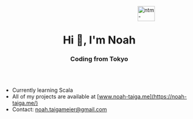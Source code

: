 <a href="https://www.codewars.com/users/Octosub" target="blank"><img align="right" src="https://www.codewars.com/users/Octosub/badges/small" alt="ntm-codewars-badge" height="40" width="30%"/></a>
<br>
<br>
<h1 align="center">Hi 👋, I'm Noah</h1>
<h3 align="center">Coding from Tokyo</h3>
<br>
<br>

- Currently learning Scala
- All of my projects are available at [www.noah-taiga.me](https://noah-taiga.me/)
- Contact: [noah.taigameier@gmail.com](noah.taigameier@gmail.com)



